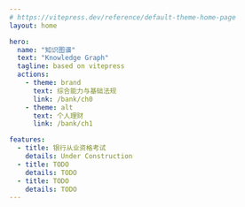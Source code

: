 ```yaml
---
# https://vitepress.dev/reference/default-theme-home-page
layout: home

hero:
  name: "知识图谱"
  text: "Knowledge Graph"
  tagline: based on vitepress
  actions:
    - theme: brand
      text: 综合能力与基础法规
      link: /bank/ch0
    - theme: alt
      text: 个人理财
      link: /bank/ch1

features:
  - title: 银行从业资格考试
    details: Under Construction
  - title: TODO
    details: TODO
  - title: TODO
    details: TODO
---
```


